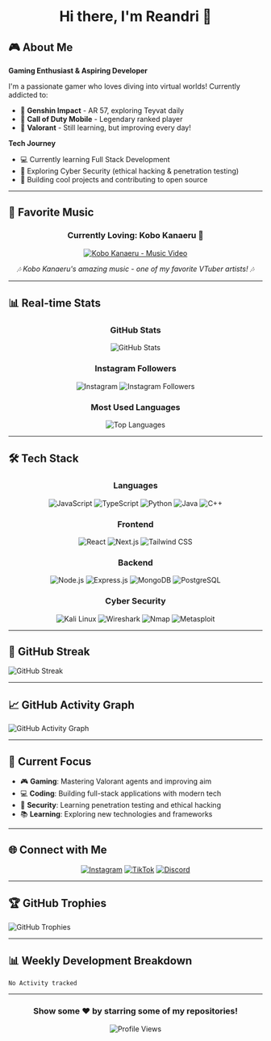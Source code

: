 <h1 align="center">Hi there, I'm Reandri 👋</h1>

## 🎮 About Me

**Gaming Enthusiast & Aspiring Developer**

I'm a passionate gamer who loves diving into virtual worlds! Currently addicted to:
- 🌸 **Genshin Impact** - AR 57, exploring Teyvat daily
- 🔫 **Call of Duty Mobile** - Legendary ranked player
- 🎯 **Valorant** - Still learning, but improving every day!

**Tech Journey**
- 💻 Currently learning Full Stack Development
- 🔐 Exploring Cyber Security (ethical hacking & penetration testing)
- 🚀 Building cool projects and contributing to open source

---

## 🎵 Favorite Music

<div align="center">
  
### Currently Loving: Kobo Kanaeru 🌊
  
[![Kobo Kanaeru - Music Video](https://img.youtube.com/vi/YQw3lhyJMzo/0.jpg)](https://youtu.be/YQw3lhyJMzo?si=2G0sU-FzfxKQ4UT4)
  
*🎶 Kobo Kanaeru's amazing music - one of my favorite VTuber artists! 🎶*
  
</div>

---

## 📊 Real-time Stats

<div align="center">
  
### GitHub Stats
![GitHub Stats](https://github-readme-stats.vercel.app/api?username=Reandri-1&show_icons=true&theme=radical&hide_border=true&count_private=true)

### Instagram Followers
![Instagram](https://img.shields.io/badge/Instagram-E4405F?style=for-the-badge&logo=instagram&logoColor=white)
![Instagram Followers](https://img.shields.io/badge/dynamic/json?color=E4405F&label=Followers&query=%24.data.user.edge_followed_by.count&url=https%3A%2F%2Fwww.instagram.com%2F%7B%7Banonimerzz%7D%7D%2F%3F__a%3D1&style=for-the-badge)

### Most Used Languages
![Top Languages](https://github-readme-stats.vercel.app/api/top-langs/?username=Reandri-1&layout=compact&theme=radical&hide_border=true)

</div>

---

## 🛠️ Tech Stack

<div align="center">
  
### Languages
![JavaScript](https://img.shields.io/badge/JavaScript-F7DF1E?style=for-the-badge&logo=javascript&logoColor=black)
![TypeScript](https://img.shields.io/badge/TypeScript-007ACC?style=for-the-badge&logo=typescript&logoColor=white)
![Python](https://img.shields.io/badge/Python-3776AB?style=for-the-badge&logo=python&logoColor=white)
![Java](https://img.shields.io/badge/Java-ED8B00?style=for-the-badge&logo=java&logoColor=white)
![C++](https://img.shields.io/badge/C%2B%2B-00599C?style=for-the-badge&logo=c%2B%2B&logoColor=white)

### Frontend
![React](https://img.shields.io/badge/React-20232A?style=for-the-badge&logo=react&logoColor=61DAFB)
![Next.js](https://img.shields.io/badge/Next.js-000000?style=for-the-badge&logo=next.js&logoColor=white)
![Tailwind CSS](https://img.shields.io/badge/Tailwind_CSS-38B2AC?style=for-the-badge&logo=tailwind-css&logoColor=white)

### Backend
![Node.js](https://img.shields.io/badge/Node.js-339933?style=for-the-badge&logo=node.js&logoColor=white)
![Express.js](https://img.shields.io/badge/Express.js-000000?style=for-the-badge&logo=express&logoColor=white)
![MongoDB](https://img.shields.io/badge/MongoDB-4EA94B?style=for-the-badge&logo=mongodb&logoColor=white)
![PostgreSQL](https://img.shields.io/badge/PostgreSQL-316192?style=for-the-badge&logo=postgresql&logoColor=white)

### Cyber Security
![Kali Linux](https://img.shields.io/badge/Kali_Linux-557C94?style=for-the-badge&logo=kali-linux&logoColor=white)
![Wireshark](https://img.shields.io/badge/Wireshark-1679A7?style=for-the-badge&logo=wireshark&logoColor=white)
![Nmap](https://img.shields.io/badge/Nmap-FF6600?style=for-the-badge&logo=nmap&logoColor=white)
![Metasploit](https://img.shields.io/badge/Metasploit-EE0000?style=for-the-badge&logo=metasploit&logoColor=white)

</div>

---

## 🎨 GitHub Streak

![GitHub Streak](https://streak-stats.demolab.com/?user=Reandri-1&theme=radical&hide_border=true)

---

## 📈 GitHub Activity Graph

![GitHub Activity Graph](https://github-readme-activity-graph.vercel.app/graph?username=Reandri-1&bg_color=0d1117&color=00D1FF&line=00D1FF&point=ffffff&area=true&hide_border=true)

---

## 🎯 Current Focus

- 🎮 **Gaming**: Mastering Valorant agents and improving aim
- 💻 **Coding**: Building full-stack applications with modern tech
- 🔐 **Security**: Learning penetration testing and ethical hacking
- 📚 **Learning**: Exploring new technologies and frameworks

---

## 🌐 Connect with Me

<div align="center">
  
[![Instagram](https://img.shields.io/badge/Instagram-E4405F?style=for-the-badge&logo=instagram&logoColor=white)](https://instagram.com/anonimerzz)
[![TikTok](https://img.shields.io/badge/TikTok-000000?style=for-the-badge&logo=tiktok&logoColor=white)](https://tiktok.com/@beuum)
[![Discord](https://img.shields.io/badge/Discord-7289DA?style=for-the-badge&logo=discord&logoColor=white)](https://discordapp.com/users/reehaaaa)

</div>

---

## 🏆 GitHub Trophies

![GitHub Trophies](https://github-profile-trophy.vercel.app/?username=Reandri-1&theme=radical&no-frame=false&no-bg=false&margin-w=4)

---

## 📊 Weekly Development Breakdown

<!--START_SECTION:waka-->
```text
No Activity tracked
```
<!--END_SECTION:waka-->

---

<div align="center">
  
### Show some ❤️ by starring some of my repositories!

![Profile Views](https://komarev.com/ghpvc/?username=Reandri-1&label=Profile%20views&color=0e75b6&style=flat-square)

</div>








